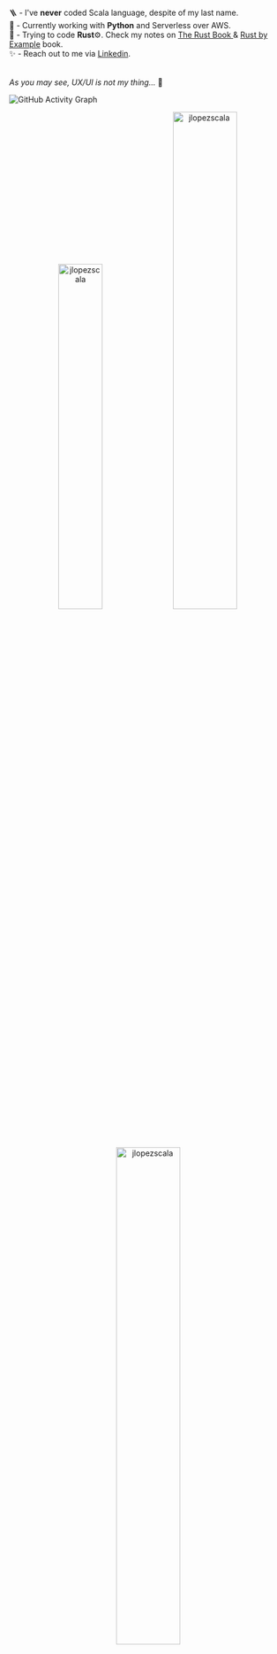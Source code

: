 
<tr>
  <td valign="center">
    🪜 - I've <b>never</b> coded Scala language, despite of my last name.<br>
    🎯 - Currently working with <b>Python</b> and Serverless over AWS.<br>
    🌱 - Trying to code <b>Rust</b>⚙️. Check my notes on <a href="https://github.com/jlopezscala/rust-book"> The Rust Book </a> & <a href="https://github.com/jlopezscala/rust-by-example"> Rust by Example</a> book.<br>
    ✨ - Reach out to me via <a href="https://www.linkedin.com/in/jlopezscala/"> Linkedin</a>.<br>
  <br> 
  <br>
    <i>As you may see, UX/UI is not my thing...</i> 🥲
</tr>


![GitHub Activity Graph](https://activity-graph.herokuapp.com/graph?username=jlopezscala&theme=redical&hide_border=true)


<p align="center">
<img width="40%" src="https://github-readme-stats.vercel.app/api/top-langs?username=jlopezscala&show_icons=true&theme=radical&locale=en&layout=compact&hide_border=true" alt="jlopezscala" /> 
<img width="48%" src="https://github-readme-stats.vercel.app/api?username=jlopezscala&show_icons=true&theme=radical&locale=en&hide_border=true" alt="jlopezscala" />
<img width="48%" src="https://github-readme-streak-stats.herokuapp.com/?user=jlopezscala&theme=radical&hide_border=true" alt="jlopezscala" />
</p>


## Let's talk
<p align="left">  
<a href="https://twitter.com/jlopezscala" target="blank"><img src="https://img.icons8.com/color/35/000000/twitter--v2.png"/></a>
<a href="https://linkedin.com/in/julianils" target="blank"><img src="https://img.icons8.com/color/35/000000/linkedin.png"/></a>
<a href="https://www.instagram.com/jlopezscala" target="blank"><img src="https://img.icons8.com/fluency/35/000000/instagram-new.png"/></a>
</p>
    

